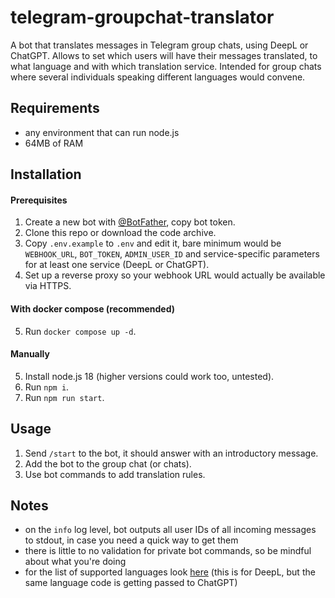 # telegram-groupchat-translator
A bot that translates messages in Telegram group chats, using DeepL or ChatGPT. Allows to set which users will have their messages translated, to what language and with which translation service. Intended for group chats where several individuals speaking different languages would convene.

## Requirements
 - any environment that can run node.js
 - 64MB of RAM

## Installation
#### Prerequisites
1. Create a new bot with [@BotFather](https://t.me/BotFather), copy bot token.
2. Clone this repo or download the code archive.
3. Copy `.env.example` to `.env` and edit it, bare minimum would be `WEBHOOK_URL`, `BOT_TOKEN`, `ADMIN_USER_ID` and service-specific parameters for at least one service (DeepL or ChatGPT).
4. Set up a reverse proxy so your webhook URL would actually be available via HTTPS.

#### With docker compose (recommended)
5. Run `docker compose up -d`.

#### Manually
5. Install node.js 18 (higher versions could work too, untested).
6. Run `npm i`.
7. Run `npm run start`.

## Usage
1. Send `/start` to the bot, it should answer with an introductory message.
2. Add the bot to the group chat (or chats).
3. Use bot commands to add translation rules.

## Notes
 - on the `info` log level, bot outputs all user IDs of all incoming messages to stdout, in case you need a quick way to get them
 - there is little to no validation for private bot commands, so be mindful about what you're doing
 - for the list of supported languages look [here](https://developers.deepl.com/docs/resources/supported-languages#target-languages) (this is for DeepL, but the same language code is getting passed to ChatGPT)